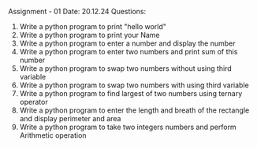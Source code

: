 Assignment - 01
Date: 20.12.24
Questions:

1. Write a python program to print "hello world"
2. Write a python program to print your Name 
3. Write a python program to enter a number and display the number 
4. Write a python program to enter two numbers and print sum of this number 
5. Write a python program to swap two numbers without using third variable
6. Write a python program to swap two numbers with using third variable
7. Write a python program to find largest of two numbers using ternary operator
8. Write a python program to enter the length and breath of the rectangle and display perimeter and area
9. Write a python program to take two integers numbers and perform Arithmetic operation
